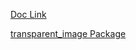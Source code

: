 [Doc Link](https://docs.flutter.dev/cookbook/images/fading-in-images)

[transparent_image Package](https://pub.dev/packages/transparent_image)